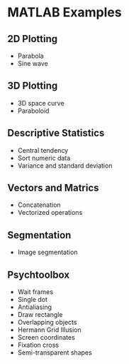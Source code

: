 # MATLAB Examples

## 2D Plotting
- Parabola
- Sine wave

## 3D Plotting
- 3D space curve
- Paraboloid

## Descriptive Statistics
- Central tendency
- Sort numeric data
- Variance and standard deviation

## Vectors and Matrics
- Concatenation
- Vectorized operations

## Segmentation
- Image segmentation

## Psychtoolbox
- Wait frames
- Single dot
- Antialiasing
- Draw rectangle
- Overlapping objects
- Hermann Grid Illusion
- Screen coordinates
- Fixation cross
- Semi-transparent shapes
